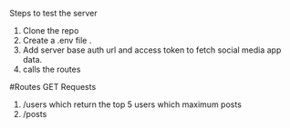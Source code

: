 Steps to test the server 

1. Clone the repo 
2. Create a .env file .
3. Add server base auth url and access token to fetch social media app data.
4. calls the routes

#Routes 
GET Requests
1. /users which return the top 5 users which maximum posts
2. /posts 
